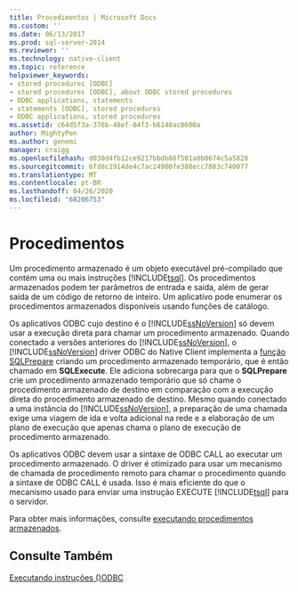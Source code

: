 ```yaml
---
title: Procedimentos | Microsoft Docs
ms.custom: ''
ms.date: 06/13/2017
ms.prod: sql-server-2014
ms.reviewer: ''
ms.technology: native-client
ms.topic: reference
helpviewer_keywords:
- stored procedures [ODBC]
- stored procedures [ODBC], about ODBC stored procedures
- ODBC applications, statements
- statements [ODBC], stored procedures
- ODBC applications, stored procedures
ms.assetid: c64d5f3a-376b-48ef-84f3-b6148ac8600a
author: MightyPen
ms.author: genemi
manager: craigg
ms.openlocfilehash: d030d4fb12ce9217bbdb88f501a0b0674c5a5828
ms.sourcegitcommit: 6fd8c1914de4c7ac24900fe388ecc7883c740077
ms.translationtype: MT
ms.contentlocale: pt-BR
ms.lasthandoff: 04/26/2020
ms.locfileid: "68206753"
---
```

# <a name="procedures"></a>Procedimentos
  Um procedimento armazenado é um objeto executável pré-compilado que contém uma ou mais instruções [!INCLUDE[tsql](../../../includes/tsql-md.md)]. Os procedimentos armazenados podem ter parâmetros de entrada e saída, além de gerar saída de um código de retorno de inteiro. Um aplicativo pode enumerar os procedimentos armazenados disponíveis usando funções de catálogo.  
  
 Os aplicativos ODBC cujo destino é o [!INCLUDE[ssNoVersion](../../../includes/ssnoversion-md.md)] só devem usar a execução direta para chamar um procedimento armazenado. Quando conectado a versões anteriores do [!INCLUDE[ssNoVersion](../../../includes/ssnoversion-md.md)], o [!INCLUDE[ssNoVersion](../../../includes/ssnoversion-md.md)] driver ODBC do Native Client implementa a [função SQLPrepare](https://go.microsoft.com/fwlink/?LinkId=59360) criando um procedimento armazenado temporário, que é então chamado em **SQLExecute**. Ele adiciona sobrecarga para que o **SQLPrepare** crie um procedimento armazenado temporário que só chame o procedimento armazenado de destino em comparação com a execução direta do procedimento armazenado de destino. Mesmo quando conectado a uma instância do [!INCLUDE[ssNoVersion](../../../includes/ssnoversion-md.md)], a preparação de uma chamada exige uma viagem de ida e volta adicional na rede e a elaboração de um plano de execução que apenas chama o plano de execução de procedimento armazenado.  
  
 Os aplicativos ODBC devem usar a sintaxe de ODBC CALL ao executar um procedimento armazenado. O driver é otimizado para usar um mecanismo de chamada de procedimento remoto para chamar o procedimento quando a sintaxe de ODBC CALL é usada. Isso é mais eficiente do que o mecanismo usado para enviar uma instrução EXECUTE [!INCLUDE[tsql](../../../includes/tsql-md.md)] para o servidor.  
  
 Para obter mais informações, consulte [executando procedimentos armazenados](../../native-client-odbc-stored-procedures/running-stored-procedures.md).  
  
## <a name="see-also"></a>Consulte Também  
 [Executando instruções &#40;&#41;ODBC](executing-statements-odbc.md)  
  
  
